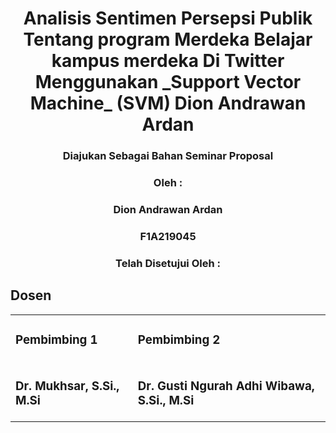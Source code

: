 <!DOCTYPE html>
<html>
<h1 align="center">Analisis Sentimen Persepsi Publik Tentang program Merdeka Belajar kampus merdeka Di Twitter Menggunakan _Support Vector Machine_ (SVM) Dion Andrawan Ardan</h1>
<h3 align="center">Diajukan Sebagai Bahan Seminar Proposal</h3>
  <h3 align="center">Oleh :</h3>
  <h3 align="center">Dion Andrawan Ardan</h3>
  <h3 align="center">F1A219045</h3>
  <h3 align="center">Telah Disetujui Oleh :</h3>
<body>
  <h2>Dosen</h2>
<div class="container">
  <table>
    <tr>
      <td><h3>Pembimbing 1</h3></td>
      <td><h3>Pembimbing 2</h3></td>
    </tr>
    <tr>
      <td><h3>Dr. Mukhsar, S.Si., M.Si</h3></td>
      <td><h3>Dr. Gusti Ngurah Adhi Wibawa, S.Si., M.Si</h3></td>
    </tr>
  </table>
</div>


